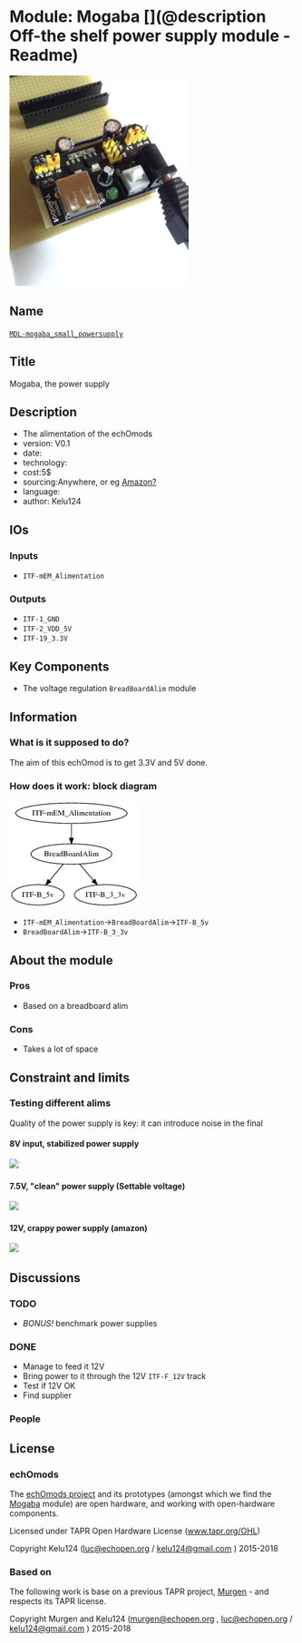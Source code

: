 # Module: Mogaba  [](@description Off-the shelf power supply module - Readme)

![](/retired/mogaba/viewme.png)

## Name

[`MDL-mogaba_small_powersupply`]()

## Title

Mogaba, the power supply

## Description

* The alimentation of the echOmods
* version: V0.1
* date: 
* technology:
* cost:5$
* sourcing:Anywhere, or eg [Amazon?](https://www.amazon.com/s/ref=nb_sb_noss?url=node%3D667846011&field-keywords=3.3V+5V+Power+Supply+Module+Breadboard+)
* language: 
* author: Kelu124

## IOs

### Inputs

* `ITF-mEM_Alimentation`

### Outputs

* `ITF-1_GND`
* `ITF-2_VDD_5V`
* `ITF-19_3.3V`

## Key Components

* The voltage regulation `BreadBoardAlim` module

## Information

### What is it supposed to do?

The aim of this echOmod is to get 3.3V and 5V done.

### How does it work: block diagram

![Block schema](/retired/mogaba/source/blocks.png)

* `ITF-mEM_Alimentation`->`BreadBoardAlim`->`ITF-B_5v`
* `BreadBoardAlim`->`ITF-B_3_3v`

## About the module

### Pros

* Based on a breadboard alim

### Cons

* Takes a lot of space 

## Constraint and limits

### Testing different alims

Quality of the power supply is key: it can introduce noise in the final 

#### 8V input, stabilized power supply

![](/retired/include/images/2016-08-09/TEK0004.JPG)

#### 7.5V, "clean" power supply (Settable voltage)

![](/retired/include/images/2016-08-09/TEK0005.JPG)

#### 12V, crappy power supply (amazon) 

![](/retired/include/images/2016-08-09/TEK0006.JPG)


## Discussions

### TODO

* _BONUS!_ benchmark power supplies 

### DONE

* Manage to feed it 12V
* Bring power to it through the 12V `ITF-F_12V` track 
* Test if 12V OK
* Find supplier

### People


## License


### echOmods 

The [echOmods project](https://github.com/kelu124/echomods) and its prototypes (amongst which we find the [Mogaba](/retired/mogaba/) module) are open hardware, and working with open-hardware components.

Licensed under TAPR Open Hardware License (www.tapr.org/OHL)

Copyright Kelu124 (luc@echopen.org / kelu124@gmail.com ) 2015-2018

### Based on 

The following work is base on a previous TAPR project, [Murgen](https://github.com/kelu124/murgen-dev-kit) - and respects its TAPR license.

Copyright Murgen and Kelu124 (murgen@echopen.org , luc@echopen.org / kelu124@gmail.com ) 2015-2018
